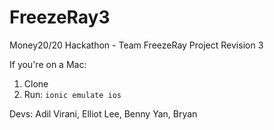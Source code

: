 FreezeRay3
==========

Money20/20 Hackathon - Team FreezeRay Project Revision 3

If you're on a Mac:

1. Clone
2. Run: `ionic emulate ios`

Devs: Adil Virani, Elliot Lee, Benny Yan, Bryan 
